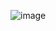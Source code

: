 ![image](https://github.com/robertgouveia/whale-talk/assets/15702439/23dfcf3f-d3aa-45e9-95c9-dfc41dde4af7)

